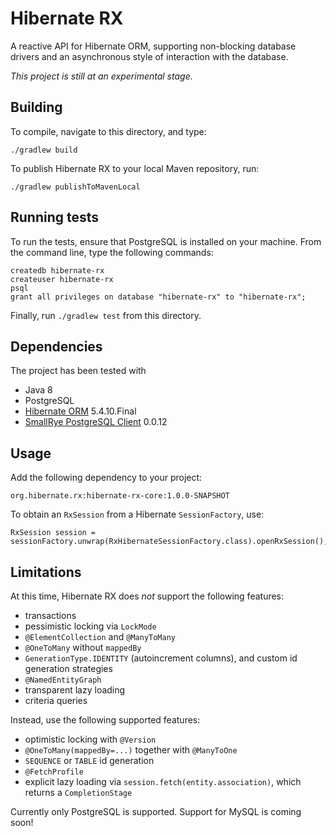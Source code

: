 # Hibernate RX

A reactive API for Hibernate ORM, supporting non-blocking database
drivers and an asynchronous style of interaction with the database.

_This project is still at an experimental stage._

## Building

To compile, navigate to this directory, and type:

    ./gradlew build

To publish Hibernate RX to your local Maven repository, run:

    ./gradlew publishToMavenLocal

## Running tests

To run the tests, ensure that PostgreSQL is installed on your machine.
From the command line, type the following commands:

    createdb hibernate-rx
    createuser hibernate-rx
    psql
    grant all privileges on database "hibernate-rx" to "hibernate-rx";

Finally, run `./gradlew test` from this directory.

## Dependencies

The project has been tested with

- Java 8
- PostgreSQL
- [Hibernate ORM](https://hibernate.org/orm/) 5.4.10.Final
- [SmallRye PostgreSQL Client](https://github.com/smallrye/smallrye-reactive-utils) 0.0.12

## Usage

Add the following dependency to your project:

    org.hibernate.rx:hibernate-rx-core:1.0.0-SNAPSHOT

To obtain an `RxSession` from a Hibernate `SessionFactory`, use:

    RxSession session = sessionFactory.unwrap(RxHibernateSessionFactory.class).openRxSession();

## Limitations

At this time, Hibernate RX does _not_ support the following features:

- transactions
- pessimistic locking via `LockMode`
- `@ElementCollection` and `@ManyToMany`
- `@OneToMany` without `mappedBy` 
- `GenerationType.IDENTITY` (autoincrement columns), and custom id 
  generation strategies
- `@NamedEntityGraph`
- transparent lazy loading
- criteria queries

Instead, use the following supported features:

- optimistic locking with `@Version`
- `@OneToMany(mappedBy=...)` together with `@ManyToOne`
- `SEQUENCE` or `TABLE` id generation
- `@FetchProfile`
- explicit lazy loading via `session.fetch(entity.association)`, which 
  returns a `CompletionStage`

Currently only PostgreSQL is supported. Support for MySQL is coming soon!
